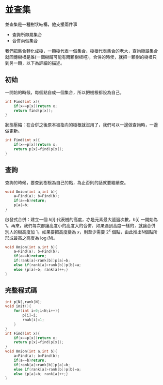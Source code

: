 # 並查集
並查集是一種樹狀結構，他支援兩件事

* 查詢所隸屬集合
* 合併兩個集合

我們把集合轉化成樹，一顆樹代表一個集合，樹根代表集合的老大，查詢隸屬集合就回傳樹根是誰(一個樹餔可能有兩顆樹根吧)，合併的時侯，就把一顆樹的樹根只到另一顆，以下為詳細的描述。

## 初始
一開始的時候，每個點自成一個集合，所以把樹根都設為自己。

```cpp
int Find(int x){
    if(x==p[x])return x;
    return find(p[x]);
}
```

狀態壓縮：在合併之後原本被指向的樹根就沒用了，我們可以一邊做查詢時，一邊做更新。

```cpp
int Find(int x){
    if(x==p[x])return x;
    return p[x]=find(p[x]);
}
```

## 查詢
查詢的時候，要查到樹根為自己的點，為止否則的話就要繼續查。

```cpp
void Union(int a,int b){
    a=Find(a); b=Find(b);
    if(a==b)return;
    p[a]=b;
}
```

啟發式合併：建立一個 $h[i]$ 代表樹的高度，亦是元素最大遞迴次數，$h[i]$ 一開始為 $1$。再來，我們每次都讓高度小的高度大的合併，如果遇到高度一樣的，就讓合併別人的樹高度加 $1$。如果要把高度變為 $x$，則至少需要 $2^x$ 個點，由此推出N個點所形成最高之高度為 $\log(N)$。

```cpp
void Union(int a,int b){
    a=Find(a); b=Find(b);
    if(a==b)return;
    if(rank[a]<rank[b])p[a]=b;
    else if(rank[a]>rank[b])p[b]=a;
    else {p[a]=b; rank[a]++;}
}
```

## 完整程式碼

```cpp
int p[N],rank[N];
void init(){
    for(int i=0;i<N;i++){
        p[i]=i;
        rnak[i]=1;
    }
}
int Find(int x){
    if(x==p[x])return x;
    return p[x]=find(p[x]);
}
void Union(int a,int b){
    a=Find(a); b=Find(b);
    if(a==b)return;
    if(rank[a]<rank[b])p[a]=b;
    else if(rank[a]>rank[b])p[b]=a;
    else {p[a]=b; rank[a]++;}
}
```